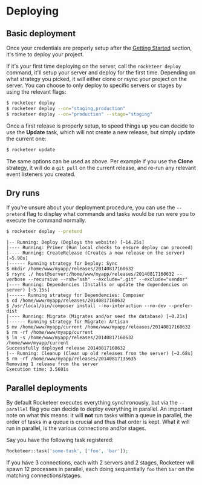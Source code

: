 # Deploying

## Basic deployment

Once your credentials are properly setup after the [Getting Started](#/docs/docs/I-Introduction/Getting-started) section, it's time to deploy your project.

If it's your first time deploying on the server, call the `rocketeer deploy` command, it'll setup your server and deploy for the first time. Depending on what strategy you picked, it will either clone or rsync your project on the server.
You can choose to only deploy to specific servers or stages by using the relevant flags:

```bash
$ rocketeer deploy
$ rocketeer deploy --on="staging,production"
$ rocketeer deploy --on="production" --stage="staging"
```

Once a first release is properly setup, to speed things up you can decide to use the **Update** task, which will not create a new release, but simply update the current one:

```bash
$ rocketeer update
```

The same options can be used as above. Per example if you use the **Clone** strategy, it will do a `git pull` on the current release, and re-run any relevant event listeners you created.

## Dry runs

If you're unsure about your deployment procedure, you can use the `--pretend` flag to display what commands and tasks would be run were you to execute the command normally.

```bash
$ rocketeer deploy --pretend
```

```
|-- Running: Deploy (Deploys the website) [~14.25s]
|---- Running: Primer (Run local checks to ensure deploy can proceed)
|---- Running: CreateRelease (Creates a new release on the server) [~5.98s]
|------ Running strategy for Deploy: Sync
$ mkdir /home/www/myapp/releases/20140817160632
$ rsync ./ host@server:/home/www/myapp/releases/20140817160632 --verbose --recursive --rsh="ssh" --exclude=".git" --exclude="vendor"
|---- Running: Dependencies (Installs or update the dependencies on server) [~5.15s]
|------ Running strategy for Dependencies: Composer
$ cd /home/www/myapp/releases/20140817160632
$ /usr/local/bin/composer install --no-interaction --no-dev --prefer-dist
|---- Running: Migrate (Migrates and/or seed the database) [~0.21s]
|------ Running strategy for Migrate: Artisan
$ mv /home/www/myapp/current /home/www/myapp/releases/20140817160632
$ rm -rf /home/www/myapp/current
$ ln -s /home/www/myapp/releases/20140817160632 /home/www/myapp/current
Successfully deployed release 20140817160632
|-- Running: Cleanup (Clean up old releases from the server) [~2.68s]
$ rm -rf /home/www/myapp/releases/20140817135635
Removing 1 release from the server
Execution time: 3.5601s
```

## Parallel deployments

By default Rocketeer executes everything synchronously, but via the `--parallel` flag you can decide to deploy everything in parallel. An important note on what this means: it will **not** run tasks within a queue in parallel, the order of tasks in a queue is crucial and thus that order is kept. What it will run in parallel, is the various connections and/or stages.

Say you have the following task registered:

```php
Rocketeer::task('some-task', ['foo', 'bar']);
```

If you have 3 connections, each with 2 servers and 2 stages, Rocketeer will spawn 12 processes in parallel, each doing sequentially `foo` then `bar` on the matching connections/stages.
